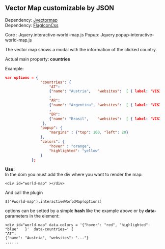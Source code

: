 ## Vector Map customizable by JSON
Dependency: [Jvectormap](http://jvectormap.com/) <br />
Dependency: [FlagIconCss](https://github.com/lipis/flag-icon-css)


Core :  Jquery.interactive-world-map.js
Popup:  Jquery.popup-interactive-world-map.js

The vector map shows a modal with the information of the clicked country. 

Actual main property:  **countries**

Example:
``` json
var options = {
                "countries": {
                    "AT":
                    {"name": "Austria",   "websites":  [ { label: 'VISIT COUNTRY WEBSITE', url: 'http://www.yfu.at'} ]}
                    ,
                    "AR":
                    {"name": "Argentina", "websites":  [ { label: 'VISIT COUNTRY WEBSITE', url: 'http://www.yfu.at'}, { label: 'VISIT GOV WEBSITE ', url: 'http://www.yfu.at'} ]}
                    ,
                    "BR":
                    {"name": "Brasil",    "websites":  [ { label: 'VISIT COUNTRY WEBSITE', url: 'http://www.yfu.at'} ]}
                 },
                "popup": {
                    "margins" : {"top": 100, "left": 20}
                },
                "colors": {
                    "hover" : "orange",
                    "highlighted": "yellow"
                }
            };
```

**Use:**<br />
In the dom you must add the  div where you want to render the map:
```
<div id="world-map" ></div>
```
And call the plugin 
```
$('#world-map').interactiveWorldMap(options)
```
options can be setted by a simple **hash** like the example above or by **data-** parameters in the element:
```
<div id="world-map" data-colors = '{"hover": "red", "highlighted":  "blue"   }'  data-countries=' {
"AT":
{"name": "Austria", "websites": "..."}
,.....

```
